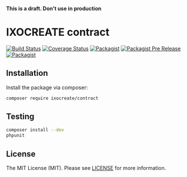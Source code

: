 **This is a draft. Don't use in production**

# IXOCREATE contract

[![Build Status](https://travis-ci.com/ixocreate/contract.svg?branch=master)](https://travis-ci.com/ixocreate/contract)
[![Coverage Status](https://coveralls.io/repos/github/ixocreate/contract/badge.svg?branch=develop)](https://coveralls.io/github/ixocreate/contract?branch=develop)
[![Packagist](https://img.shields.io/packagist/v/ixocreate/contract.svg)](https://packagist.org/packages/ixocreate/contract)
[![Packagist Pre Release](https://img.shields.io/packagist/vpre/ixocreate/contract.svg)](https://packagist.org/packages/ixocreate/contract)
[![Packagist](https://img.shields.io/packagist/l/ixocreate/contract.svg)](https://packagist.org/packages/ixocreate/contract)

## Installation

Install the package via composer:

```sh
composer require ixocreate/contract
```

## Testing

```sh
composer install --dev
phpunit
```

## License

The MIT License (MIT). Please see [LICENSE](LICENSE) for more information.
